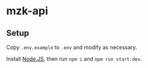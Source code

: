 # mzk-api

## Setup

Copy `.env.example` to `.env` and modify as necessary.

Install [Node.JS](https://nodejs.org), then run `npm i` and `npm run start:dev`.
